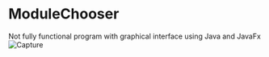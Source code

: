 # ModuleChooser
Not fully functional program with  graphical interface using Java and JavaFx
![Capture](https://user-images.githubusercontent.com/53794300/194555297-52bf5481-1210-4d7d-990d-b9a41f801ef7.PNG)
